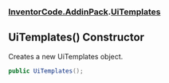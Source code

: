 ### [InventorCode\.AddinPack](InventorCode.AddinPack.md 'InventorCode\.AddinPack').[UiTemplates](InventorCode.AddinPack.UiTemplates.md 'InventorCode\.AddinPack\.UiTemplates')

## UiTemplates\(\) Constructor

Creates a new UiTemplates object\.

```csharp
public UiTemplates();
```